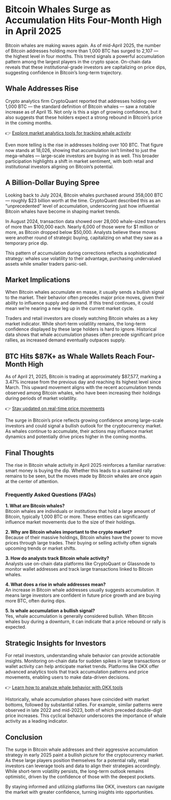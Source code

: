 # Bitcoin Whales Surge as Accumulation Hits Four-Month High in April 2025  

Bitcoin whales are making waves again. As of mid-April 2025, the number of Bitcoin addresses holding more than 1,000 BTC has surged to 2,107 — the highest level in four months. This trend signals a powerful accumulation pattern among the largest players in the crypto space. On-chain data reveals that these institutional-grade investors are capitalizing on price dips, suggesting confidence in Bitcoin’s long-term trajectory.  

## Whale Addresses Rise  

Crypto analytics firm CryptoQuant reported that addresses holding over 1,000 BTC — the standard definition of Bitcoin whales — saw a notable increase as of April 15. Not only is this a sign of growing confidence, but it also suggests that these holders expect a strong rebound in Bitcoin’s price in the coming months.  

👉 [Explore market analytics tools for tracking whale activity](https://bit.ly/okx-bonus)  

Even more telling is the rise in addresses holding over 100 BTC. That figure now stands at 18,026, showing that accumulation isn’t limited to just the mega-whales — large-scale investors are buying in as well. This broader participation highlights a shift in market sentiment, with both retail and institutional investors aligning on Bitcoin’s potential.  

## A Billion-Dollar Buying Spree  

Looking back to July 2024, Bitcoin whales purchased around 358,000 BTC — roughly $23 billion worth at the time. CryptoQuant described this as an “unprecedented” level of accumulation, underscoring just how influential Bitcoin whales have become in shaping market trends.  

In August 2024, transaction data showed over 28,000 whale-sized transfers of more than $100,000 each. Nearly 6,000 of those were for $1 million or more, as Bitcoin dropped below $50,000. Analysts believe these moves were another round of strategic buying, capitalizing on what they saw as a temporary price dip.  

This pattern of accumulation during corrections reflects a sophisticated strategy: whales use volatility to their advantage, purchasing undervalued assets while smaller traders panic-sell.  

## Market Implications  

When Bitcoin whales accumulate en masse, it usually sends a bullish signal to the market. Their behavior often precedes major price moves, given their ability to influence supply and demand. If this trend continues, it could mean we’re nearing a new leg up in the current market cycle.  

Traders and retail investors are closely watching Bitcoin whales as a key market indicator. While short-term volatility remains, the long-term confidence displayed by these large holders is hard to ignore. Historical data shows that whale accumulation phases often precede significant price rallies, as increased demand eventually outpaces supply.  

## BTC Hits $87K+ as Whale Wallets Reach Four-Month High  

As of April 21, 2025, Bitcoin is trading at approximately $87,577, marking a 3.47% increase from the previous day and reaching its highest level since March. This upward movement aligns with the recent accumulation trends observed among Bitcoin whales, who have been increasing their holdings during periods of market volatility.  

👉 [Stay updated on real-time price movements](https://bit.ly/okx-bonus)  

The surge in Bitcoin’s price reflects growing confidence among large-scale investors and could signal a bullish outlook for the cryptocurrency market. As whales continue to accumulate, their actions may influence market dynamics and potentially drive prices higher in the coming months.  

## Final Thoughts  

The rise in Bitcoin whale activity in April 2025 reinforces a familiar narrative: smart money is buying the dip. Whether this leads to a sustained rally remains to be seen, but the moves made by Bitcoin whales are once again at the center of attention.  

### Frequently Asked Questions (FAQs)  

**1. What are Bitcoin whales?**  
Bitcoin whales are individuals or institutions that hold a large amount of Bitcoin, typically 1,000 BTC or more. These entities can significantly influence market movements due to the size of their holdings.  

**2. Why are Bitcoin whales important to the crypto market?**  
Because of their massive holdings, Bitcoin whales have the power to move prices through large trades. Their buying or selling activity often signals upcoming trends or market shifts.  

**3. How do analysts track Bitcoin whale activity?**  
Analysts use on-chain data platforms like CryptoQuant or Glassnode to monitor wallet addresses and track large transactions linked to Bitcoin whales.  

**4. What does a rise in whale addresses mean?**  
An increase in Bitcoin whale addresses usually suggests accumulation. It means large investors are confident in future price growth and are buying more BTC, often during dips.  

**5. Is whale accumulation a bullish signal?**  
Yes, whale accumulation is generally considered bullish. When Bitcoin whales buy during a downturn, it can indicate that a price rebound or rally is expected.  

## Strategic Insights for Investors  

For retail investors, understanding whale behavior can provide actionable insights. Monitoring on-chain data for sudden spikes in large transactions or wallet activity can help anticipate market trends. Platforms like OKX offer advanced analytics tools that track accumulation patterns and price movements, enabling users to make data-driven decisions.  

👉 [Learn how to analyze whale behavior with OKX tools](https://bit.ly/okx-bonus)  

Historically, whale accumulation phases have coincided with market bottoms, followed by substantial rallies. For example, similar patterns were observed in late 2022 and mid-2023, both of which preceded double-digit price increases. This cyclical behavior underscores the importance of whale activity as a leading indicator.  

## Conclusion  

The surge in Bitcoin whale addresses and their aggressive accumulation strategy in early 2025 paint a bullish picture for the cryptocurrency market. As these large players position themselves for a potential rally, retail investors can leverage tools and data to align their strategies accordingly. While short-term volatility persists, the long-term outlook remains optimistic, driven by the confidence of those with the deepest pockets.  

By staying informed and utilizing platforms like OKX, investors can navigate the market with greater confidence, turning insights into opportunities.
